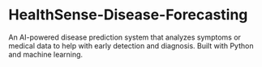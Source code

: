 # HealthSense-Disease-Forecasting
An AI-powered disease prediction system that analyzes symptoms or medical data to help with early detection and diagnosis. Built with Python and machine learning.

